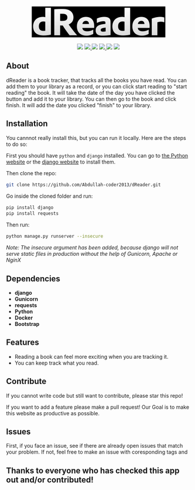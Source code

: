  <p align="center">
  <img src="/functionality/static/assets/img/logoforreadme.png"/>
</p>

<p align="center">
 <a href="https://books.google.com"><img src="https://img.shields.io/badge/Go_to-API-purple"></a> <a href="https://abdullah.abdulmunim.com"><img src="https://img.shields.io/badge/Go_to-My_Personal_Site-orange"></a><a href="https://app.deepsource.com/gh/Abdullah-coder2013/dReader/?ref=repository-badge"> <img src="https://app.deepsource.com/gh/Abdullah-coder2013/dReader.svg/?label=resolved+issues&show_trend=true&token=SyNYYd0As72tadjQDZPP-AMJ"/></a> <a href="https://docs.github.com/en/code-security/dependabot/dependabot-security-updates/configuring-dependabot-security-updates"><img src="https://camo.githubusercontent.com/7f4aec020ec1dccb8ae5c9479116a9a403ce460ee1674a4379dea2cbc11962ff/68747470733a2f2f696d672e736869656c64732e696f2f62616467652f446570656e6461626f742d656e61626c65642d626c75652e737667"/>
</a>
  <a href="https://github.com/Abdullah-coder2013/Quran"><img src="https://img.shields.io/badge/Latest_Version-v3.2-red"></a>
 <a href="https://github.com/Abdullah-coder2013/Quran/blob/main/LICENSE"><img src="https://img.shields.io/badge/License-MIT-yellow"></a>
</p>

## About 

dReader is a book tracker, that tracks all the books you have read. You can add them to your library as a record, or you can click start reading to "start reading" the book. It will take the date of the day you have clicked the button and add it to your library. You can then go to the book and click finish. It will add the date you clicked "finish" to your library.


## Installation

You cannnot really install this, but you can run it locally. Here are the steps to do so:

First you should have `python` and `django`
installed. You can go to [the Python website](https://python.org) or the [django website](https://www.djangoproject.com/) to install them.

Then clone the repo:
```bash
git clone https://github.com/Abdullah-coder2013/dReader.git
```
Go inside the cloned folder and run:
```bash
pip install django
pip install requests
```
Then run: 
```bash
python manage.py runserver --insecure
```
<em>Note: The insecure argument has been added, because django will not serve static files in production without the help of Gunicorn, Apache or NginX</em>


## Dependencies

- **django**
- **Gunicorn**
- **requests**
- **Python**
- **Docker**
- **Bootstrap**

## Features

- Reading a book can feel more exciting when you are tracking it.
- You can keep track what you read.


## Contribute

If you cannot write code but still want to contribute, please star this repo!

If you want to add a feature please make a pull request! Our Goal is to make this website as productive as possible.

## Issues

First, if you face an issue, see if there are already open issues that match your problem. If not, feel free to make an issue with coresponding tags and 


## Thanks to everyone who has checked this app out and/or contributed!
